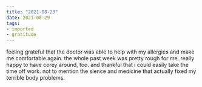 ```yaml
---
title: "2021-08-29"
date: 2021-08-29
tags:
- imported
- gratitude
---
```


feeling grateful that the doctor was able to help with my allergies and make me comfortable again. the whole past week was pretty rough for me. really happy to have corey around, too. and thankful that i could easily take the time off work. not to mention the sience and medicine that actually fixed my terrible body problems.

